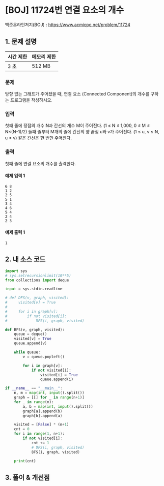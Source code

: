 # [BOJ] 11724번 연결 요소의 개수

백준온라인저지(BOJ) :  https://www.acmicpc.net/problem/11724


## 1. 문제 설명

| 시간 제한 | 메모리 제한 | 
| :-------- | :---------- |
| 3 초      | 512 MB      | 

### 문제

방향 없는 그래프가 주어졌을 때, 연결 요소 (Connected Component)의 개수를 구하는 프로그램을 작성하시오.

### 입력

첫째 줄에 정점의 개수 N과 간선의 개수 M이 주어진다. (1 ≤ N ≤ 1,000, 0 ≤ M ≤ N×(N-1)/2) 둘째 줄부터 M개의 줄에 간선의 양 끝점 u와 v가 주어진다. (1 ≤ u, v ≤ N, u ≠ v) 같은 간선은 한 번만 주어진다.

### 출력

첫째 줄에 연결 요소의 개수를 출력한다.

#### 예제 입력 1

```
6 8
1 2
2 5
5 1
3 4
4 6
5 4
2 4
2 3
```

#### 예제 출력 1

```
1
```


## 2. 내 소스 코드

```python
import sys
# sys.setrecursionlimit(10**5)
from collections import deque

input = sys.stdin.readline

# def DFS(v, graph, visited):
#     visited[v] = True
# 
#     for i in graph[v]:
#         if not visited[i]:
#             DFS(i, graph, visited)

def BFS(v, graph, visited):
    queue = deque()
    visited[v] = True
    queue.append(v)

    while queue:
        v = queue.popleft()

        for i in graph[v]:
            if not visited[i]:
                visited[i] = True
                queue.append(i)

if __name__ == "__main__":
    n, m = map(int, input().split())
    graph = [[] for _ in range(n+1)]
    for _ in range(m):
        a, b = map(int, input().split())
        graph[a].append(b)
        graph[b].append(a)

    visited = [False] * (n+1)
    cnt = 0
    for i in range(1, n+1):
        if not visited[i]:
            cnt += 1
            # DFS(i, graph, visited)
            BFS(i, graph, visited)

    print(cnt)
```



## 3. 풀이 & 개선점

```python

```